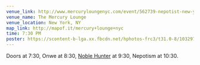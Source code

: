 ```yaml
---
venue_link: http://www.mercuryloungenyc.com/event/562739-nepotist-new-york
venue_name: The Mercury Lounge
venue_location: New York, NY
map_link: http://mapof.it/mercury+lounge+nyc
time: 7:30 PM
poster: https://scontent-b-lga.xx.fbcdn.net/hphotos-frc3/t31.0-8/10329725_10102884957568709_2475022306573546429_o.jpg
---
```


Doors at 7:30, Onwe at 8:30, <a href="http://noblehuntermusic.com">Noble Hunter</a> at 9:30, Nepotism at 10:30.

